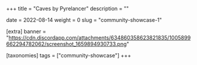 +++
title = "Caves by Pyrelancer"
description = ""

date = 2022-08-14
weight = 0
slug = "community-showcase-1"

[extra]
banner = "https://cdn.discordapp.com/attachments/634860358623821835/1005899662294782062/screenshot_1659894930733.png"


[taxonomies]
tags = ["community-showcase"]
+++
